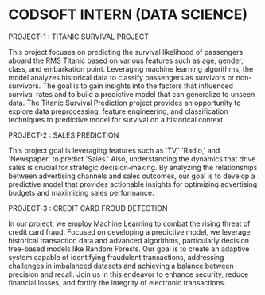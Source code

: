 # CODSOFT INTERN (DATA SCIENCE)
PROJECT-1 : TITANIC SURVIVAL PROJECT

This project focuses on predicting the survival likelihood of passengers aboard the RMS Titanic based on various features such as age, gender, class, and embarkation point. Leveraging machine learning algorithms, the model analyzes historical data to classify passengers as survivors or non-survivors. The goal is to gain insights into the factors that influenced survival rates and to build a predictive model that can generalize to unseen data. The Titanic Survival Prediction project provides an opportunity to explore data preprocessing, feature engineering, and classification techniques to predictive model for survival on a historical context.

PROJECT-2 : SALES PREDICTION

This project goal is leveraging features such as 'TV,' 'Radio,' and 'Newspaper' to predict 'Sales.' Also, understanding the dynamics that drive sales is crucial for strategic decision-making. By analyzing the relationships between advertising channels and sales outcomes, our goal is to develop a predictive model that provides actionable insights for optimizing advertising budgets and maximizing sales performance.

PROJECT-3 : CREDIT CARD FROUD DETECTION

In our project, we employ Machine Learning to combat the rising threat of credit card fraud. Focused on developing a predictive model, we leverage historical transaction data and advanced algorithms, particularly decision tree-based models like Random Forests. Our goal is to create an adaptive system capable of identifying fraudulent transactions, addressing challenges in imbalanced datasets and achieving a balance between precision and recall. Join us in this endeavor to enhance security, reduce financial losses, and fortify the integrity of electronic transactions.
